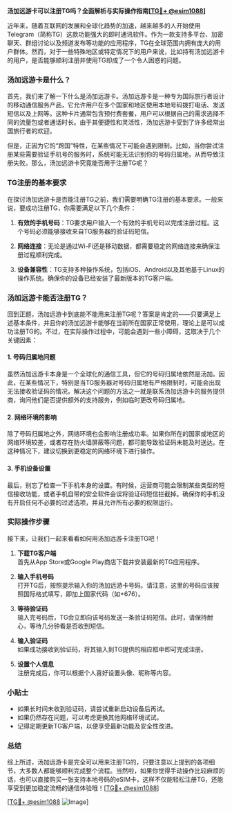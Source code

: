 **汤加远游卡可以注册TG吗？全面解析与实际操作指南[[TG💪+ @esim1088](https://t.me/s/esim1088)]**

近年来，随着互联网的发展和全球化趋势的加速，越来越多的人开始使用Telegram（简称TG）这款功能强大的即时通讯软件。作为一款支持多平台、加密聊天、群组讨论以及频道发布等功能的应用程序，TG在全球范围内拥有庞大的用户群体。然而，对于一些特殊地区或特定情况下的用户来说，比如持有汤加远游卡的用户，是否能够顺利注册并使用TG却成了一个令人困惑的问题。

### 汤加远游卡是什么？

首先，我们来了解一下什么是汤加远游卡。汤加远游卡是一种专为国际旅行者设计的移动通信服务产品，它允许用户在多个国家和地区使用本地号码拨打电话、发送短信以及上网等。这种卡片通常包含预付费套餐，用户可以根据自己的需求选择不同的流量包或者通话时长。由于其便捷性和灵活性，汤加远游卡受到了许多经常出国旅行者的欢迎。

但是，正因为它的“跨国”特性，在某些情况下可能会遇到限制。比如，当你尝试注册某些需要验证手机号的服务时，系统可能无法识别你的号码归属地，从而导致注册失败。那么，汤加远游卡究竟能否用于注册TG呢？

### TG注册的基本要求

在探讨汤加远游卡是否能注册TG之前，我们需要明确TG注册的基本要求。一般来说，要成功注册TG，你需要满足以下几个条件：

1. **有效的手机号码**：TG要求用户输入一个有效的手机号码以完成注册过程。这个号码必须能够接收来自TG服务器的验证码短信。
   
2. **网络连接**：无论是通过Wi-Fi还是移动数据，都需要稳定的网络连接来确保注册过程顺利完成。
   
3. **设备兼容性**：TG支持多种操作系统，包括iOS、Android以及其他基于Linux的操作系统。确保你的设备已经安装了最新版本的TG客户端。

### 汤加远游卡能否注册TG？

回到正题，汤加远游卡到底能不能用来注册TG呢？答案是肯定的——只要满足上述基本条件，并且你的汤加远游卡能够在当前所在国家正常使用，理论上是可以成功注册TG的。不过，在实际操作过程中，可能会遇到一些小障碍，这取决于几个关键因素：

#### 1. 号码归属地问题

虽然汤加远游卡本身是一个全球化的通信工具，但它的号码归属地依然是汤加。因此，在某些情况下，特别是当TG服务器对号码归属地有严格限制时，可能会出现无法接收验证码的情况。解决这个问题的方法之一就是联系汤加远游卡的服务提供商，询问他们是否提供额外的支持服务，例如临时更改号码归属地。

#### 2. 网络环境的影响

除了号码归属地之外，网络环境也会影响注册成功率。如果你所在的国家或地区的网络环境较差，或者存在防火墙屏蔽等问题，都可能导致验证码未能及时送达。在这种情况下，建议切换到更稳定的网络环境下进行操作。

#### 3. 手机设备设置

最后，别忘了检查一下手机本身的设置。有时候，运营商可能会限制某些类型的短信接收功能，或者手机自带的安全软件会误将验证码短信拦截掉。确保你的手机没有开启任何不必要的过滤选项，并且允许所有必要的权限运行。

### 实际操作步骤

接下来，让我们一起来看看如何用汤加远游卡注册TG吧！

1. **下载TG客户端**  
   首先从App Store或Google Play商店下载并安装最新的TG应用程序。

2. **输入手机号码**  
   打开TG后，按照提示输入你的汤加远游卡号码。请注意，这里的号码应该按照国际格式填写，即加上国家代码（如+676）。

3. **等待验证码**  
   输入完号码后，TG会立即向该号码发送一条验证码短信。此时，请保持耐心，等待几分钟看是否收到短信。

4. **输入验证码**  
   如果成功接收到验证码，将其输入到TG提供的相应框中即可完成注册。

5. **设置个人信息**  
   注册完成后，你可以根据个人喜好设置头像、昵称等内容。

### 小贴士

- 如果长时间未收到验证码，请尝试重新启动设备后再试。
- 如果仍然存在问题，可以考虑更换其他网络环境试试。
- 记得定期更新TG客户端，以便享受最新功能及安全性改进。

### 总结

综上所述，汤加远游卡是完全可以用来注册TG的，只要注意以上提到的各项细节，大多数人都能够顺利完成整个流程。当然啦，如果你觉得手动操作比较麻烦的话，也可以直接购买一张支持本地号码的eSIM卡，这样不仅能轻松注册TG，还能享受到更加稳定流畅的通信体验哦！[[TG💪+ @esim1088](https://t.me/s/esim1088)]  

[[TG💪+ @esim1088](https://t.me/s/esim1088) ![Image](https://i.postimg.cc/4NQfJmqS/Snipaste-2025-05-13-00-14-12.png)]